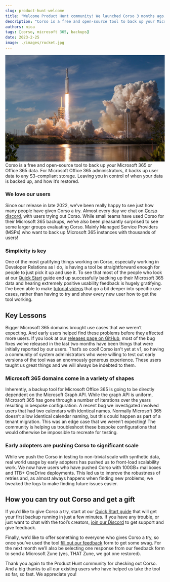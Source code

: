 ```yaml
---
slug: product-hunt-welcome
title: "Welcome Product Hunt community! We launched Corso 3 months ago, here’s what we learned"
description: "Corso is a free and open-source tool to back up your Microsoft 365 data. For Microsoft Office 365 administrators, it backs up user data to any S3 compliant storage. Leaving you in control of when your data is backed up, and how it’s restored."
authors: nica
tags: [corso, microsoft 365, backups]
date: 2023-2-25
image: ./images/rocket.jpg
---
```


![Photo by SpaceX on Unsplash](./images/rocket.jpg)
Corso is a free and open-source tool to back up your Microsoft 365 or Office 365 data. For
Microsoft Office 365 administrators, it backs up user data to any S3-compliant
storage. Leaving you in control of when your data is backed up, and how it’s
restored.

<!-- truncate -->

### We love our users

Since our release in late 2022, we’ve been really happy to see just how many people
have given Corso a try. Almost every day we chat on
[Corso discord](https://discord.gg/63DTTSnuhT), with users trying out Corso.
While small teams have used Corso for their Microsoft 365 backups, we’ve also been
pleasantly surprised to see some larger groups evaluating Corso. Mainly Managed
Service Providers (MSPs) who want to back up Microsoft 365 instances with thousands of
users!

### Simplicity is key

One of the most gratifying things working on Corso, especially working in
Developer Relations as I do, is having a tool be straightforward enough for people to just
pick it up and use it. To see that most of the people who look at our
[Quick Start](https://corsobackup.io/docs/quickstart/) guide end up successfully
backing up their Microsoft 365 data and hearing extremely positive usability feedback is
hugely gratifying. I’ve been able to make
[tutorial videos](https://www.youtube.com/watch?v=mlwfEbPqD94&list=PLSukexZlj1V0D0xGV2ON-MWRmPpLWi6hK)
that go a bit deeper into specific use cases, rather than having to try and show
every new user how to get the tool working.

## Key Lessons

Bigger Microsoft 365 domains brought use cases that we weren’t expecting. And
early users helped find these problems before they affected more users. If you
look at our
[releases page on GitHub](https://github.com/alcionai/corso/releases/), most of
the bug fixes we’ve released in the last two months have been things that were
initially reported by our users. That’s so cool! Corso isn't yet at v1, so
having a community of system administrators who were willing to test out early
versions of the tool was an enormously generous experience. These
users taught us great things and we will always be indebted to them.

### Microsoft 365 domains come in a variety of shapes

Inherently, a backup tool for Microsoft Office 365 is going to be directly
dependent on the Microsoft Graph API. While the graph API is uniform, Microsoft
365 has gone through a number of iterations over the years resulting in bespoke
configuration. A recent bug we investigated involved users that had two
calendars with identical names. Normally Microsoft 365 doesn’t allow identical calendar naming,
but this could happen as part of a tenant migration. This was an edge case that we
weren’t expecting! The community is helping us troubleshoot these bespoke
configurations that would otherwise be impossible to recreate for testing.

### Early adopters are pushing Corso to significant scale

While we push the Corso in testing to non-trivial scale with synthetic data,
real world usage by early adopters has pushed us to front-load
scalability work. We now have users who have pushed Corso with 100GB+ mailboxes
and 1TB+ OneDrive deployments. This led us to improve the robustness of retries
and, as almost always happens when finding new problems; we tweaked the logs to
make finding future issues easier.

## How you can try out Corso and get a gift

If you’d like to give Corso a try, start at our
[Quick Start guide](https://corsobackup.io/docs/quickstart/) that will get your
first backup running in just a few minutes. If you have any trouble, or just
want to chat with the tool’s creators,
[join our Discord](https://discord.gg/63DTTSnuhT) to get support and give
feedback.

Finally, we’d like to offer something to everyone who gives Corso a try, so once
you’ve used the tool
[fill out our feedback](https://forms.microsoft.com/r/mRVNKqeKDp) form to get
some swag. For the next month we’ll also be selecting one response from our
feedback form to send a Microsoft Zune (yes, THAT Zune, we got one restored).

Thank you again to the Product Hunt community for checking out
Corso. And a big thanks to all our existing users who have helped us take the
tool so far, so fast. We appreciate you!
